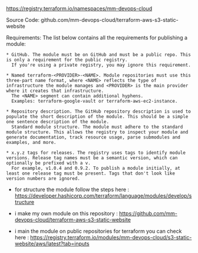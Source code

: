 https://registry.terraform.io/namespaces/mm-devops-cloud

Source Code: github.com/mm-devops-cloud/terraform-aws-s3-static-website

Requirements:
The list below contains all the requirements for publishing a module:

    * GitHub. The module must be on GitHub and must be a public repo. This is only a requirement for the public registry. 
      If you're using a private registry, you may ignore this requirement.

    * Named terraform-<PROVIDER>-<NAME>. Module repositories must use this three-part name format, where <NAME> reflects the type of infrastructure the module manages and <PROVIDER> is the main provider where it creates that infrastructure. 
      The <NAME> segment can contain additional hyphens.
      Examples: terraform-google-vault or terraform-aws-ec2-instance.

    * Repository description. The GitHub repository description is used to populate the short description of the module. This should be a simple one sentence description of the module.
      Standard module structure. The module must adhere to the standard module structure. This allows the registry to inspect your module and generate documentation, track resource usage, parse submodules and examples, and more.

    * x.y.z tags for releases. The registry uses tags to identify module versions. Release tag names must be a semantic version, which can optionally be prefixed with a v. 
      For example, v1.0.4 and 0.9.2. To publish a module initially, at least one release tag must be present. Tags that don't look like version numbers are ignored.


- for structure the module follow the steps here :
    https://developer.hashicorp.com/terraform/language/modules/develop/structure


- i make my own module on this repository :
    https://github.com/mm-devops-cloud/terraform-aws-s3-static-website

- i main the module on public repositories for terraform you can check here :
    https://registry.terraform.io/modules/mm-devops-cloud/s3-static-website/aws/latest?tab=inputs